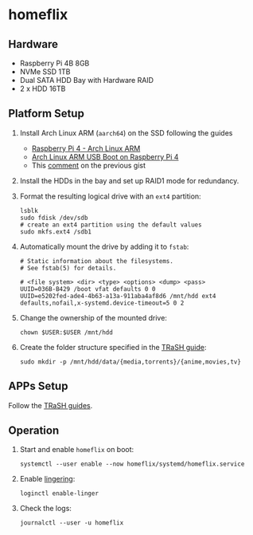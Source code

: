 # homeflix

## Hardware

- Raspberry Pi 4B 8GB
- NVMe SSD 1TB
- Dual SATA HDD Bay with Hardware RAID
- 2 x HDD 16TB

## Platform Setup

1. Install Arch Linux ARM (`aarch64`) on the SSD following the guides

   - [Raspberry Pi 4 - Arch Linux ARM](https://archlinuxarm.org/platforms/armv8/broadcom/raspberry-pi-4)
   - [Arch Linux ARM USB Boot on Raspberry Pi 4](https://gist.github.com/yogaxpto/9495fb9f76a6321aa483e0f73d4ffaf2)
   - This
     [comment](https://gist.github.com/yogaxpto/9495fb9f76a6321aa483e0f73d4ffaf2?permalink_comment_id=4206041#gistcomment-4206041)
     on the previous gist

1. Install the HDDs in the bay and set up RAID1 mode for redundancy.

1. Format the resulting logical drive with an `ext4` partition:

   ```shell
   lsblk
   sudo fdisk /dev/sdb
   # create an ext4 partition using the default values
   sudo mkfs.ext4 /sdb1
   ```

1. Automatically mount the drive by adding it to `fstab`:

   ```shell
   # Static information about the filesystems.
   # See fstab(5) for details.

   # <file system> <dir> <type> <options> <dump> <pass>
   UUID=036B-B429 /boot vfat defaults 0 0
   UUID=e5202fed-ade4-4b63-a13a-911aba4af8d6 /mnt/hdd ext4 defaults,nofail,x-systemd.device-timeout=5 0 2
   ```

1. Change the ownership of the mounted drive:

   ```shell
   chown $USER:$USER /mnt/hdd
   ```

1. Create the folder structure specified in the
   [TRaSH guide](https://trash-guides.info/Hardlinks/How-to-setup-for/Docker/):

   ```shell
   sudo mkdir -p /mnt/hdd/data/{media,torrents}/{anime,movies,tv}
   ```

## APPs Setup

Follow the [TRaSH guides](https://trash-guides.info/).

## Operation

1. Start and enable `homeflix` on boot:

   ```shell
   systemctl --user enable --now homeflix/systemd/homeflix.service
   ```

2. Enable
   [lingering](https://wiki.archlinux.org/title/Systemd/User#Automatic_start-up_of_systemd_user_instances):

   ```shell
   loginctl enable-linger
   ```

3. Check the logs:

   ```shell
   journalctl --user -u homeflix
   ```
